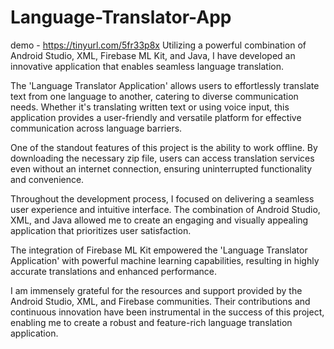 # Language-Translator-App

demo - https://tinyurl.com/5fr33p8x
Utilizing a powerful combination of Android Studio, XML, Firebase ML Kit, and Java, I have developed an innovative application that enables seamless language translation.

The 'Language Translator Application' allows users to effortlessly translate text from one language to another, catering to diverse communication needs. Whether it's translating written text or using voice input, this application provides a user-friendly and versatile platform for effective communication across language barriers.

One of the standout features of this project is the ability to work offline. By downloading the necessary zip file, users can access translation services even without an internet connection, ensuring uninterrupted functionality and convenience.

Throughout the development process, I focused on delivering a seamless user experience and intuitive interface. The combination of Android Studio, XML, and Java allowed me to create an engaging and visually appealing application that prioritizes user satisfaction.

The integration of Firebase ML Kit empowered the 'Language Translator Application' with powerful machine learning capabilities, resulting in highly accurate translations and enhanced performance.

I am immensely grateful for the resources and support provided by the Android Studio, XML, and Firebase communities. Their contributions and continuous innovation have been instrumental in the success of this project, enabling me to create a robust and feature-rich language translation application.
